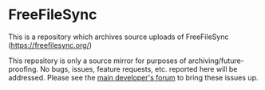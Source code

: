 # FreeFileSync
This is a repository which archives source uploads of FreeFileSync (https://freefilesync.org/)

This repository is only a source mirror for purposes of archiving/future-proofing. No bugs, issues, feature requests, etc. reported here will be addressed. Please see the [main developer's forum](https://freefilesync.org/forum) to bring these issues up.
